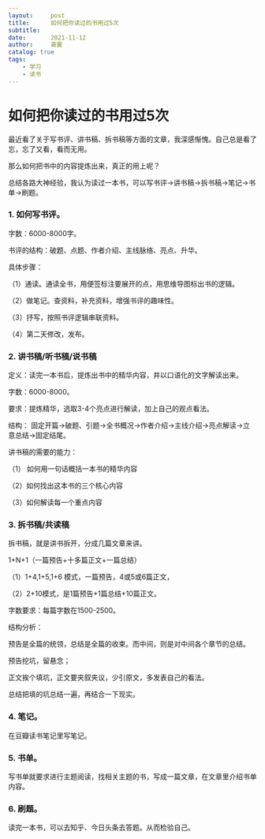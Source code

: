 ```yaml
---
layout:     post
title:      如何把你读过的书用过5次
subtitle:   
date:       2021-11-12
author:     奋翼
catalog: true
tags:
    - 学习
    - 读书
---
```


# 如何把你读过的书用过5次

最近看了关于写书评、讲书稿、拆书稿等方面的文章，我深感惭愧。自己总是看了忘，忘了又看，看而无用。

那么如何把书中的内容提炼出来，真正的用上呢？

总结各路大神经验，我认为读过一本书，可以写书评→讲书稿→拆书稿→笔记→书单→刷题。

### 1.  如何写书评。

字数：6000-8000字。

书评的结构：破题、点题、作者介绍、主线脉络、亮点、升华。

具体步骤：

（1）通读。通读全书，用便签标注要展开的点，用思维导图标出书的逻辑。

（2）做笔记。查资料，补充资料，增强书评的趣味性。

（3）抒写，按照书评逻辑串联资料。

（4）第二天修改，发布。


### 2. 讲书稿/听书稿/说书稿

定义：读完一本书后，提炼出书中的精华内容，并以口语化的文字解读出来。

字数：6000-8000。

要求：提炼精华，选取3-4个亮点进行解读，加上自己的观点看法。

结构： 固定开篇→破题、引题→全书概况→作者介绍→主线介绍→亮点解读→立意总结→固定结尾。

讲书稿的需要的能力：

（1） 如何用一句话概括一本书的精华内容

（2）如何找出这本书的三个核心内容

（3）如何解读每一个重点内容


### 3. 拆书稿/共读稿

拆书稿，就是讲书拆开，分成几篇文章来讲。

1+N+1（一篇预告+十多篇正文+一篇总结）

（1）1+4,1+5,1+6 模式，一篇预告，4或5或6篇正文，

（2）2+10模式，是1篇预告+1篇总结+10篇正文。

字数要求：每篇字数在1500-2500。

结构分析：

预告是全篇的统领，总结是全篇的收束。而中间，则是对中间各个章节的总结。

预告挖坑，留悬念；

正文挨个填坑，正文要夹叙夹议，少引原文，多发表自己的看法。

总结把填的坑总结一遍，再结合一下现实。


### 4. 笔记。

在豆瓣读书笔记里写笔记。

### 5. 书单。

写书单就要求进行主题阅读，找相关主题的书，写成一篇文章，在文章里介绍书单内容。

### 6. 刷题。

读完一本书，可以去知乎、今日头条去答题。从而检验自己。
